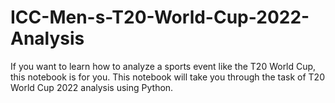 # ICC-Men-s-T20-World-Cup-2022-Analysis
If you want to learn how to analyze a sports event like the T20 World Cup, this notebook is for you. This notebook will take you through the task of T20 World Cup 2022 analysis using Python.
